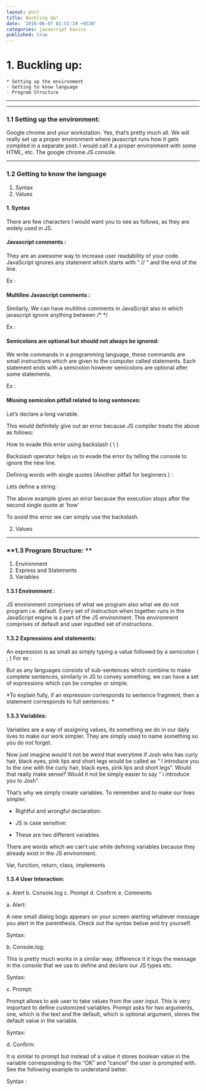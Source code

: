 ```yaml
---
layout: post
title: Buckling Up!
date: '2016-06-07 01:51:19 +0530'
categories: javascript basics
published: true
---
```


# 1. Buckling up:

    * Setting up the environment
    - Getting to know language
    - Program Structure


---

---

### **1.1 Setting up the environment:** 

Google chrome and your workstation. Yes, that’s pretty much all.
We will really set up a proper environment where javascript runs how it gets compiled in a separate post. I would call it a proper environment with some HTML, etc. The google chrome JS console.

---

### **1.2 Getting to know the language**

1. Syntax
2. Values


#### 1. Syntax

There are few characters I would want you to see as follows, as they are widely used in JS.

#### Javascript comments : 

They are an awesome way to increase user readability of your code.
JavaScript ignores any statement which starts with “ // “ and the end of the line.

Ex :

<code data-gist-id="9fd0f90a822dc3660cb93703043ca1c6" data-gist-hide-footer="true" data-gist-line="1-2"></code>


#### Multiline Javascript comments : 

Similarly, We can have multiline comments in JavaScript also in which javascript ignore anything between /*  */

Ex :

<code data-gist-id="9fd0f90a822dc3660cb93703043ca1c6" data-gist-hide-footer="true" data-gist-line="4-8"></code>

#### Semicolons are optional but should not always be ignored:

We write commands in a programming language, these commands are small instructions which are given to the computer called statements. Each statement ends with a semicolon however semicolons are optional after some statements.
 
Ex : 

<code data-gist-id="9fd0f90a822dc3660cb93703043ca1c6" data-gist-hide-footer="true" data-gist-line="10-13"></code>

  
#### Missing semicolon pitfall related to long sentences:

Let’s declare a long variable.
 
<code data-gist-id="9fd0f90a822dc3660cb93703043ca1c6" data-gist-hide-footer="true" data-gist-line="15-19"></code>
 
This would definitely give out an error because JS compiler treats the above as follows:
 
<code data-gist-id="9fd0f90a822dc3660cb93703043ca1c6" data-gist-hide-footer="true" data-gist-line="21-24" data-gist-highlight-line="21"></code>
 

How to evade this error using backslash ( \ )
 
Backslash operator helps us to evade the error by telling the console to ignore the new line.
 
Defining words with single quotes (Another pitfall for beginners ) :
 
Lets define a string:
<code data-gist-id="9fd0f90a822dc3660cb93703043ca1c6" data-gist-hide-footer="true" data-gist-line="26-27"></code>
 
The above example gives an error because the execution stops after the second single quote at ‘how’
 
To avoid this error we can simply use the backslash.
 
<code data-gist-id="9fd0f90a822dc3660cb93703043ca1c6" data-gist-hide-footer="true" data-gist-line="26,29-30"></code>

2. Values 

---
### **1.3 Program Structure: ** 
1. Environment
2. Express and Statements
3. Variables

#### 1.3.1 Environment :  

JS environment comprises of what we program also what we do not program i.e. default. Every set of instruction when together runs in the JavaScript engine is a part of the JS environment. 
This environment comprises of default and user inputted set of instructions.

#### 1.3.2 Expressions and statements:
An expression is as small as simply typing a value followed by a semicolon ( ; ) 
For ex : 

<code data-gist-id="9fd0f90a822dc3660cb93703043ca1c6" data-gist-hide-footer="true" data-gist-line="33-34"></code>

But as any languages consists of sub-sentences which combine to make complete sentences, similarly in JS to convey something, we can have a set of expressions which can be complex or simple. 

*To explain fully, if an expression corresponds to sentence fragment, then a statement corresponds to full sentences. *

#### 1.3.3 Variables:
 
Variables are a way of assigning values, its something we do in our daily lives to make our work simpler. They are simply used to name something so you do not forget.

Now just imagine would it not be weird that everytime if Josh who has curly hair, black eyes, pink lips and short legs would be called as “ I introduce you to the one with the curly hair, black eyes, pink lips and short legs”. Would that really make sense? Would it not be simply easier to say “ i introduce you to Josh”.
 
That’s why we simply create variables. To remember and to make our lives simpler.
 
<code data-gist-id="9fd0f90a822dc3660cb93703043ca1c6" data-gist-hide-footer="true" data-gist-line="36-40"></code>
 
- Rightful and wrongful declaration:
 
<code data-gist-id="9fd0f90a822dc3660cb93703043ca1c6" data-gist-hide-footer="true" data-gist-line="44-47"></code>

 
- JS is case sensitive:
 
<code data-gist-id="9fd0f90a822dc3660cb93703043ca1c6" data-gist-hide-footer="true" data-gist-line="49-51"></code>
 
- These are two different variables.
 
There are words which we can’t use while defining variables because they already exist in the JS environment. 
 
Var, function, return, class, implements



#### 1.3.4 User Interaction:  
a. Alert
b. Console.log
c. Prompt
d. Confirm
e. Comments

 
a. Alert: 

A new small dialog bogs appears on your screen alerting whatever message you alert in the parenthesis. Check out the syntax below and try yourself.
 
Syntax: 

<code data-gist-id="9fd0f90a822dc3660cb93703043ca1c6" data-gist-hide-footer="true" data-gist-line="53-54"></code>
 
b. Console.log: 

This is pretty much works in a similar way, difference it it logs the message in the console that we use to define and declare our JS types etc.
 
Syntax:
 
<code data-gist-id="9fd0f90a822dc3660cb93703043ca1c6" data-gist-hide-footer="true" data-gist-line="56-57"></code>
 
c. Prompt: 

Prompt allows to ask user to take values from the user input. This is very important to define customized variables.
Prompt asks for two arguments, one, which is the text and the default, which is optional argument, stores the default value in the variable.
 
Syntax:
<code data-gist-id="9fd0f90a822dc3660cb93703043ca1c6" data-gist-hide-footer="true" data-gist-line="59-62"></code>


d. Confirm:  

It is similar to prompt but instead of a value it stores boolean value in the variable corresponding to the “OK” and “cancel” the user is prompted with. See the following example to understand better.
 
Syntax : 

<code data-gist-id="9fd0f90a822dc3660cb93703043ca1c6" data-gist-hide-footer="true" data-gist-line="64-65"></code>







